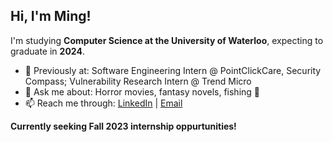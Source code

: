 ## Hi, I'm Ming!

I'm studying **Computer Science at the University of Waterloo**, expecting to graduate in **2024**. 
- 🌱 Previously at: Software Engineering Intern @ PointClickCare, Security Compass; Vulnerability Research Intern @ Trend Micro
- 💬 Ask me about: Horror movies, fantasy novels, fishing 🎣
- 📫 Reach me through: [LinkedIn](https://www.linkedin.com/in/ming-chen1) | [Email](mailto:m424chen@uwaterloo.ca)

**Currently seeking Fall 2023 internship oppurtunities!** 
